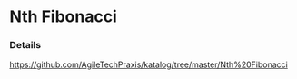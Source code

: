 # Nth Fibonacci

### Details

https://github.com/AgileTechPraxis/katalog/tree/master/Nth%20Fibonacci